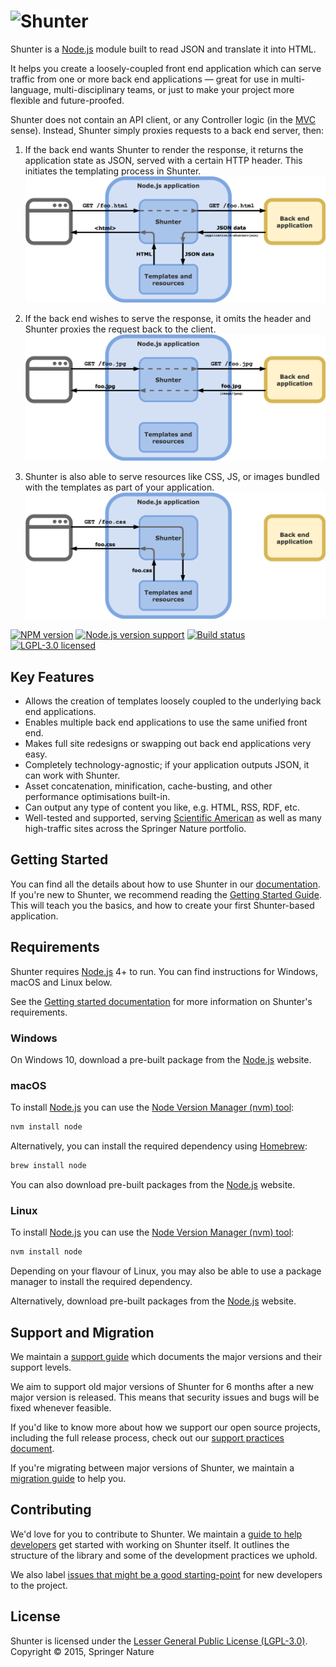 # ![Shunter](docs/shunter-logo.png)

Shunter is a [Node.js][node] module built to read JSON and translate it into HTML.

It helps you create a loosely-coupled front end application which can serve traffic from one or more back end applications — great for use in multi-language, multi-disciplinary teams, or just to make your project more flexible and future-proofed.

Shunter does not contain an API client, or any Controller logic (in the [MVC](https://en.wikipedia.org/wiki/Model%E2%80%93view%E2%80%93controller) sense). Instead, Shunter simply proxies requests to a back end server, then:

1. If the back end wants Shunter to render the response, it returns the application state as JSON, served with a certain HTTP header. This initiates the templating process in Shunter.  
![Diagram of Shunter intercepting a JSON backend reply](docs/img/shunter-json-intercept.png)

2. If the back end wishes to serve the response, it omits the header and Shunter proxies the request back to the client.  
![Diagram of Shunter proxying a backend reply](docs/img/shunter-backend-proxy.png)

3. Shunter is also able to serve resources like CSS, JS, or images bundled with the templates as part of your application.  
![Diagram of Shunter serving a bundled asset](docs/img/shunter-assets.png)

[![NPM version][shield-npm]][info-npm]
[![Node.js version support][shield-node]][info-node]
[![Build status][shield-build]][info-build]
[![LGPL-3.0 licensed][shield-license]][info-license]

## Key Features

* Allows the creation of templates loosely coupled to the underlying back end applications.
* Enables multiple back end applications to use the same unified front end.
* Makes full site redesigns or swapping out back end applications very easy.
* Completely technology-agnostic; if your application outputs JSON, it can work with Shunter.
* Asset concatenation, minification, cache-busting, and other performance optimisations built-in.
* Can output any type of content you like, e.g. HTML, RSS, RDF, etc.
* Well-tested and supported, serving [Scientific American](https://www.scientificamerican.com) as well as many high-traffic sites across the Springer Nature portfolio.

## Getting Started

You can find all the details about how to use Shunter in our [documentation](docs/index.md). If you're new to Shunter, we recommend reading the [Getting Started Guide](docs/getting-started.md). This will teach you the basics, and how to create your first Shunter-based application.

## Requirements

Shunter requires [Node.js][node] 4+ to run. You can find instructions for Windows, macOS and Linux below.

See the [Getting started documentation](docs/getting-started.md#prerequisites) for more information on Shunter's requirements.

### Windows

On Windows 10, download a pre-built package from the [Node.js][node] website.

### macOS

To install [Node.js][node] you can use the [Node Version Manager (nvm) tool][nvm]:

```sh
nvm install node
```

Alternatively, you can install the required dependency using [Homebrew][brew]:

```sh
brew install node
```

You can also download pre-built packages from the [Node.js][node] website.

### Linux

To install [Node.js][node] you can use the [Node Version Manager (nvm) tool][nvm]:

```sh
nvm install node
```

Depending on your flavour of Linux, you may also be able to use a package manager to install the required dependency.

Alternatively, download pre-built packages from the [Node.js][node] website.

## Support and Migration

We maintain a [support guide](docs/support.md) which documents the major versions and their support levels.

We aim to support old major versions of Shunter for 6 months after a new major version is released. This means that security issues and bugs will be fixed whenever feasible.

If you'd like to know more about how we support our open source projects, including the full release process, check out our [support practices document][support].

If you're migrating between major versions of Shunter, we maintain a [migration guide](docs/migration/index.md) to help you.

## Contributing

We'd love for you to contribute to Shunter. We maintain a [guide to help developers](docs/developer-guide.md) get started with working on Shunter itself. It outlines the structure of the library and some of the development practices we uphold.

We also label [issues that might be a good starting-point][starter-issues] for new developers to the project.

## License

Shunter is licensed under the [Lesser General Public License (LGPL-3.0)][info-license].  
Copyright &copy; 2015, Springer Nature

[brew]: http://mxcl.github.com/homebrew/
[node]: https://nodejs.org/
[npm]: https://www.npmjs.com/
[nvm]: https://github.com/nvm-sh/nvm
[starter-issues]: https://github.com/springernature/shunter/labels/good-starter-issue
[support]: https://github.com/springernature/frontend-playbook/blob/master/practices/open-source-support.md

[info-coverage]: https://coveralls.io/github/springernature/shunter
[info-dependencies]: https://gemnasium.com/springernature/shunter
[info-license]: LICENSE
[info-node]: package.json
[info-npm]: https://www.npmjs.com/package/shunter
[info-build]: https://travis-ci.org/springernature/shunter
[shield-coverage]: https://img.shields.io/coveralls/springernature/shunter.svg
[shield-dependencies]: https://img.shields.io/gemnasium/springernature/shunter.svg
[shield-license]: https://img.shields.io/badge/license-LGPL%203.0-blue.svg
[shield-node]: https://img.shields.io/badge/node.js%20support-4–6-brightgreen.svg
[shield-npm]: https://img.shields.io/npm/v/shunter.svg
[shield-build]: https://img.shields.io/travis/springernature/shunter/master.svg

